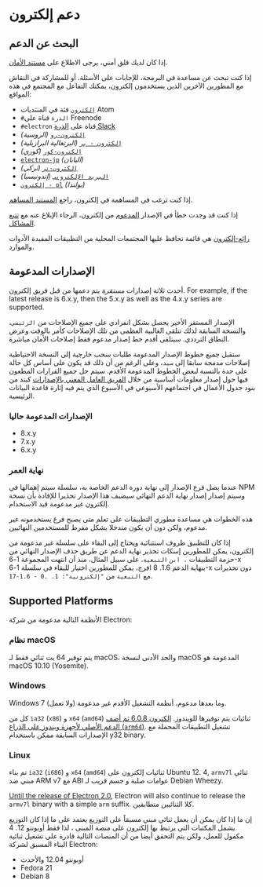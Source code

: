 # دعم إلكترون

## البحث عن الدعم

إذا كان لديك قلق أمني، يرجى الاطلاع على [مستند الأمان](https://github.com/electron/electron/tree/master/SECURITY.md).

إذا كنت تبحث عن مساعدة في البرمجة، للإجابات على الأسئلة. أو للمشاركة في النقاش مع المطورين الآخرين الذين يستخدمون إلكترون، يمكنك التفاعل مع المجتمع في هذه المواقع:
- [`إلكترون`](https://discuss.atom.io/c/electron) فئة في المنتديات Atom
- `#الذرة` قناة على Freenode
- `#electron` قناة على [الذرة Slack](https://discuss.atom.io/t/join-us-on-slack/16638?source_topic_id=25406)
- [`إلكترون-رو`](https://telegram.me/electron_ru) *(الروسية)*
- [`إلكترون - بر`](https://electron-br.slack.com) *(البرتغالية البرازيلية)*
- [`إلكترون-كور`](https://electron-kr.github.io/electron-kr) *(كوري)*
- [`electron-jp`](https://electron-jp.slack.com) *(اليابان)*
- [`إلكترون-تر`](https://electron-tr.herokuapp.com) *(تركي)*
- [`البريد الإلكتروني`](https://electron-id.slack.com) *(إندونيسيا)*
- [`إلكترون - pl`](https://electronpl.github.io) *(بولندا)*

إذا كنت ترغب في المساهمة في إلكترون، راجع [المستند المساهم](https://github.com/electron/electron/blob/master/CONTRIBUTING.md).

إذا كنت قد وجدت خطأ في الإصدار [المدعوم](#supported-versions) من إلكترون، الرجاء الإبلاغ عنه مع [تتبع المشاكل](../development/issues.md).

[رائع-إلكترون](https://github.com/sindresorhus/awesome-electron) هي قائمة تحافظ عليها المجتمعات المحلية من التطبيقات المفيدة الأدوات والموارد.

## الإصدارات المدعومة

أحدث ثلاثة إصدارات *مستقرة* يتم دعمها من قبل فريق إلكترون. For example, if the latest release is 6.x.y, then the 5.x.y as well as the 4.x.y series are supported.

الإصدار المستقر الأخير يحصل بشكل انفرادي على جميع الإصلاحات من `الرئيسي`، والنسخة السابقة لذلك تتلقى الغالبية العظمى من تلك الإصلاحات كأمر بالوقت وعرض النطاق الترددي. سيتلقى أقدم خط إصدار مدعوم فقط إصلاحات الأمان مباشرة.

ستقبل جميع خطوط الإصدار المدعومة طلبات سحب خارجية إلى النسخة الاحتياطية إصلاحات مدمجة سابقا إلى `سيد`، وعلى الرغم من أن ذلك قد يكون على أساس كل حالة على حدة بالنسبة لبعض الخطوط المدعومة الأقدم. سيتم حل جميع القرارات المطعون فيها حول إصدار معلومات أساسية من خلال [الفريق العامل المعني بالإصدارات](https://github.com/electron/governance/tree/master/wg-releases) كبند من بنود جدول الأعمال في اجتماعهم الأسبوعي في الأسبوع الذي يتم فيه إثارة قاعدة البيانات الرئيسية.

### الإصدارات المدعومة حاليا
- 8.x.y
- 7.x.y
- 6.x.y

### نهاية العمر

عندما يصل فرع الإصدار إلى نهاية دورة الدعم الخاصة به، سلسلة سيتم إهمالها في NPM وسيتم إصدار إصدار نهاية الدعم النهائي سيضيف هذا الإصدار تحذيرا للإفادة بأن نسخة إلكترون غير مدعومة قيد الاستخدام.

هذه الخطوات هي مساعدة مطوري التطبيقات على تعلم متى يصبح فرع يستخدمونه غير مدعوم، ولكن دون أن يكون متدخلا بشكل مفرط للمستخدمين النهائيين.

إذا كان للتطبيق ظروف استثنائية ويحتاج إلى البقاء على سلسلة غير مدعومة من إلكترون، يمكن للمطورين إسكات تحذير نهاية الدعم عن طريق حذف الإصدار النهائي من حزمة التطبيقات `. ابن` `التبعية`. على سبيل المثال، منذ أن انتهت المجموعة 1-6-x بنهاية الدعم 1.6. 8 افرج، يمكن للمطورين اختيار للبقاء في سلسلة 1-6-x دون تحذيرات مع `التبعية` من `"إلكترونية": 1. .0 - 1.6-17`.

## Supported Platforms

الأنظمة التالية مدعومة من شركة Electron:

### نظام macOS

يتم توفير 64 بت ثنائي فقط لـ macOS، والحد الأدنى لنسخة macOS المدعومة هو macOS 10.10 (Yosemite).

### Windows

Windows 7 وما بعدها مدعوم، أنظمة التشغيل الأقدم غير مدعومة (ولا تعمل).

كل من `ia32` (`x86`) و `x64` (`amd64`) ثنائيات يتم توفيرها للويندوز. [إلكترون 6.0.8 ثم أضف الدعم الأصلي لأجهزة ويندوز على الذراع (`arm64`)](windows-arm.md). تشغيل التطبيقات المحملة مع الإصدارات السابقة ممكن باستخدام y32 binary.

### Linux

تم بناء `ia32` (`i686`) و `x64` (`amd64`) ثنائيات إلكترون على Ubuntu 12. 4, `armv7l` ثنائي مبني ضد ARM v7 مع ABI عوامات صلبة و جسم قريب لـ Debian Wheezy.

[Until the release of Electron 2.0][arm-breaking-change], Electron will also continue to release the `armv7l` binary with a simple `arm` suffix. كلا الثنائيين متطابقين.

إن ما إذا كان يمكن أن يعمل ثنائي مبني مسبقاً على التوزيع يعتمد على ما إذا كان التوزيع يشمل المكتبات التي يرتبط بها إلكترون على منصة المبنى ، لذا فقط أوبونتو 12. 4 مكفول للعمل، ولكن يتم التحقق أيضا من أن المنصات التالية قادرة على تشغيل ثنائية البناء المسبق لشركة Electron:

* أوبونتو 12.04 والأحدث
* Fedora 21
* Debian 8

[arm-breaking-change]: ../breaking-changes.md#duplicate-arm-assets
